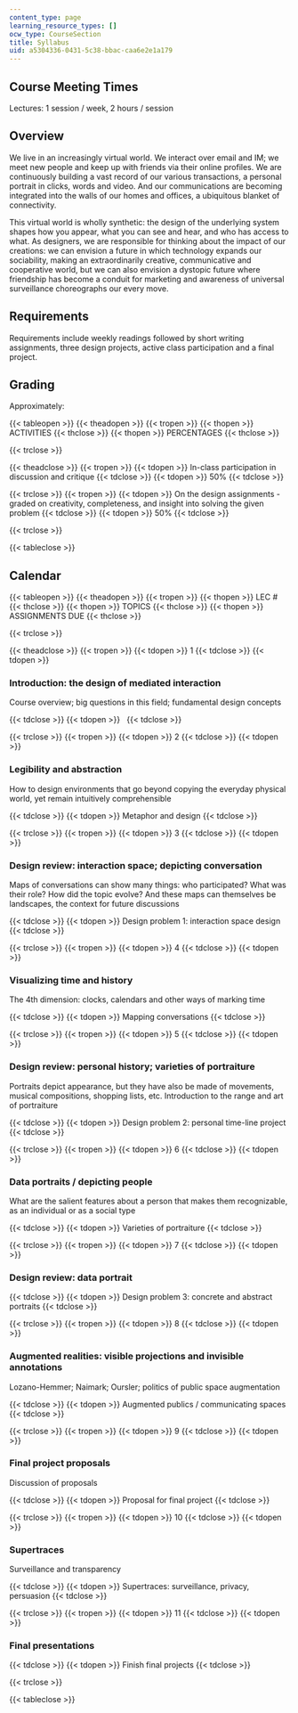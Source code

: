 ```yaml
---
content_type: page
learning_resource_types: []
ocw_type: CourseSection
title: Syllabus
uid: a5304336-0431-5c38-bbac-caa6e2e1a179
---
```


Course Meeting Times
--------------------

Lectures: 1 session / week, 2 hours / session

Overview
--------

We live in an increasingly virtual world. We interact over email and IM; we meet new people and keep up with friends via their online profiles. We are continuously building a vast record of our various transactions, a personal portrait in clicks, words and video. And our communications are becoming integrated into the walls of our homes and offices, a ubiquitous blanket of connectivity.

This virtual world is wholly synthetic: the design of the underlying system shapes how you appear, what you can see and hear, and who has access to what. As designers, we are responsible for thinking about the impact of our creations: we can envision a future in which technology expands our sociability, making an extraordinarily creative, communicative and cooperative world, but we can also envision a dystopic future where friendship has become a conduit for marketing and awareness of universal surveillance choreographs our every move.

Requirements
------------

Requirements include weekly readings followed by short writing assignments, three design projects, active class participation and a final project.

Grading
-------

Approximately:

{{< tableopen >}}
{{< theadopen >}}
{{< tropen >}}
{{< thopen >}}
ACTIVITIES
{{< thclose >}}
{{< thopen >}}
PERCENTAGES
{{< thclose >}}

{{< trclose >}}

{{< theadclose >}}
{{< tropen >}}
{{< tdopen >}}
In-class participation in discussion and critique
{{< tdclose >}}
{{< tdopen >}}
50%
{{< tdclose >}}

{{< trclose >}}
{{< tropen >}}
{{< tdopen >}}
On the design assignments - graded on creativity, completeness, and insight into solving the given problem
{{< tdclose >}}
{{< tdopen >}}
50%
{{< tdclose >}}

{{< trclose >}}

{{< tableclose >}}

Calendar
--------

{{< tableopen >}}
{{< theadopen >}}
{{< tropen >}}
{{< thopen >}}
LEC #
{{< thclose >}}
{{< thopen >}}
TOPICS
{{< thclose >}}
{{< thopen >}}
ASSIGNMENTS DUE
{{< thclose >}}

{{< trclose >}}

{{< theadclose >}}
{{< tropen >}}
{{< tdopen >}}
1
{{< tdclose >}}
{{< tdopen >}}


### Introduction: the design of mediated interaction

Course overview; big questions in this field; fundamental design concepts


{{< tdclose >}}
{{< tdopen >}}
 
{{< tdclose >}}

{{< trclose >}}
{{< tropen >}}
{{< tdopen >}}
2
{{< tdclose >}}
{{< tdopen >}}


### Legibility and abstraction

How to design environments that go beyond copying the everyday physical world, yet remain intuitively comprehensible


{{< tdclose >}}
{{< tdopen >}}
Metaphor and design
{{< tdclose >}}

{{< trclose >}}
{{< tropen >}}
{{< tdopen >}}
3
{{< tdclose >}}
{{< tdopen >}}


### Design review: interaction space; depicting conversation

Maps of conversations can show many things: who participated? What was their role? How did the topic evolve? And these maps can themselves be landscapes, the context for future discussions


{{< tdclose >}}
{{< tdopen >}}
Design problem 1: interaction space design
{{< tdclose >}}

{{< trclose >}}
{{< tropen >}}
{{< tdopen >}}
4
{{< tdclose >}}
{{< tdopen >}}


### Visualizing time and history

The 4th dimension: clocks, calendars and other ways of marking time


{{< tdclose >}}
{{< tdopen >}}
Mapping conversations
{{< tdclose >}}

{{< trclose >}}
{{< tropen >}}
{{< tdopen >}}
5
{{< tdclose >}}
{{< tdopen >}}


### Design review: personal history; varieties of portraiture

Portraits depict appearance, but they have also be made of movements, musical compositions, shopping lists, etc. Introduction to the range and art of portraiture


{{< tdclose >}}
{{< tdopen >}}
Design problem 2: personal time-line project
{{< tdclose >}}

{{< trclose >}}
{{< tropen >}}
{{< tdopen >}}
6
{{< tdclose >}}
{{< tdopen >}}


### Data portraits / depicting people

What are the salient features about a person that makes them recognizable, as an individual or as a social type


{{< tdclose >}}
{{< tdopen >}}
Varieties of portraiture
{{< tdclose >}}

{{< trclose >}}
{{< tropen >}}
{{< tdopen >}}
7
{{< tdclose >}}
{{< tdopen >}}


### Design review: data portrait


{{< tdclose >}}
{{< tdopen >}}
Design problem 3: concrete and abstract portraits
{{< tdclose >}}

{{< trclose >}}
{{< tropen >}}
{{< tdopen >}}
8
{{< tdclose >}}
{{< tdopen >}}


### Augmented realities: visible projections and invisible annotations

Lozano-Hemmer; Naimark; Oursler; politics of public space augmentation


{{< tdclose >}}
{{< tdopen >}}
Augmented publics / communicating spaces
{{< tdclose >}}

{{< trclose >}}
{{< tropen >}}
{{< tdopen >}}
9
{{< tdclose >}}
{{< tdopen >}}


### Final project proposals

Discussion of proposals


{{< tdclose >}}
{{< tdopen >}}
Proposal for final project
{{< tdclose >}}

{{< trclose >}}
{{< tropen >}}
{{< tdopen >}}
10
{{< tdclose >}}
{{< tdopen >}}


### Supertraces

Surveillance and transparency


{{< tdclose >}}
{{< tdopen >}}
Supertraces: surveillance, privacy, persuasion
{{< tdclose >}}

{{< trclose >}}
{{< tropen >}}
{{< tdopen >}}
11
{{< tdclose >}}
{{< tdopen >}}


### Final presentations


{{< tdclose >}}
{{< tdopen >}}
Finish final projects
{{< tdclose >}}

{{< trclose >}}

{{< tableclose >}}